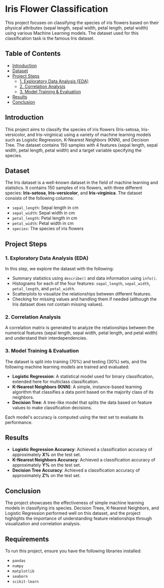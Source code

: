 # Iris Flower Classification

This project focuses on classifying the species of iris flowers based on their physical attributes (sepal length, sepal width, petal length, petal width) using various Machine Learning models. The dataset used for this classification task is the famous Iris dataset.

## Table of Contents
- [Introduction](#introduction)
- [Dataset](#dataset)
- [Project Steps](#project-steps)
  - [1. Exploratory Data Analysis (EDA)](#1-exploratory-data-analysis-eda)
  - [2. Correlation Analysis](#2-correlation-analysis)
  - [3. Model Training & Evaluation](#3-model-training--evaluation)
- [Results](#results)
- [Conclusion](#conclusion)

## Introduction

This project aims to classify the species of iris flowers (Iris-setosa, Iris-versicolor, and Iris-virginica) using a variety of machine learning models such as Logistic Regression, K-Nearest Neighbors (KNN), and Decision Tree. The dataset contains 150 samples with 4 features (sepal length, sepal width, petal length, petal width) and a target variable specifying the species.

## Dataset

The Iris dataset is a well-known dataset in the field of machine learning and statistics. It contains 150 samples of iris flowers, with three different species: **Iris-setosa**, **Iris-versicolor**, and **Iris-virginica**. The dataset consists of the following columns:
- `sepal_length`: Sepal length in cm
- `sepal_width`: Sepal width in cm
- `petal_length`: Petal length in cm
- `petal_width`: Petal width in cm
- `species`: The species of iris flowers

## Project Steps

### 1. Exploratory Data Analysis (EDA)
In this step, we explore the dataset with the following:
- Summary statistics using `describe()` and data information using `info()`.
- Histograms for each of the four features: `sepal_length`, `sepal_width`, `petal_length`, and `petal_width`.
- Scatterplots to visualize the relationships between different features.
- Checking for missing values and handling them if needed (although the Iris dataset does not contain missing values).

### 2. Correlation Analysis
A correlation matrix is generated to analyze the relationships between the numerical features (sepal length, sepal width, petal length, and petal width) and understand their interdependencies.

### 3. Model Training & Evaluation
The dataset is split into training (70%) and testing (30%) sets, and the following machine learning models are trained and evaluated:
- **Logistic Regression**: A statistical model used for binary classification, extended here for multiclass classification.
- **K-Nearest Neighbors (KNN)**: A simple, instance-based learning algorithm that classifies a data point based on the majority class of its neighbors.
- **Decision Tree**: A tree-like model that splits the data based on feature values to make classification decisions.

Each model's accuracy is computed using the test set to evaluate its performance.

## Results
- **Logistic Regression Accuracy**: Achieved a classification accuracy of approximately **X%** on the test set.
- **K-Nearest Neighbors Accuracy**: Achieved a classification accuracy of approximately **Y%** on the test set.
- **Decision Tree Accuracy**: Achieved a classification accuracy of approximately **Z%** on the test set.

## Conclusion
The project showcases the effectiveness of simple machine learning models in classifying iris species. Decision Trees, K-Nearest Neighbors, and Logistic Regression performed well on this dataset, and the project highlights the importance of understanding feature relationships through visualization and correlation analysis.

## Requirements
To run this project, ensure you have the following libraries installed:

- `pandas`
- `numpy`
- `matplotlib`
- `seaborn`
- `scikit-learn`